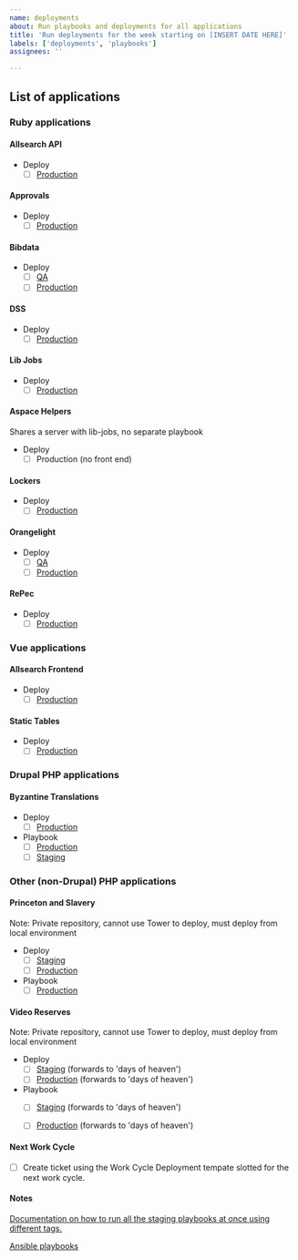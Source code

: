 ```yaml
---
name: deployments
about: Run playbooks and deployments for all applications
title: 'Run deployments for the week starting on [INSERT DATE HERE]'
labels: ['deployments', 'playbooks']
assignees: ''

---
```

## List of applications
### Ruby applications
#### Allsearch API
- Deploy
  - [ ] [Production](https://allsearch-api.princeton.edu/)
#### Approvals
- Deploy
  - [ ] [Production](https://approvals.princeton.edu/)
#### Bibdata
- Deploy
  - [ ] [QA](https://bibdata-qa.princeton.edu/)
  - [ ] [Production](https://bibdata.princeton.edu/)
#### DSS
- Deploy
  - [ ] [Production](https://dss.princeton.edu/catalog)
#### Lib Jobs
- Deploy
  - [ ] [Production](https://lib-jobs.princeton.edu/)
#### Aspace Helpers
Shares a server with lib-jobs, no separate playbook
- Deploy
  - [ ] Production (no front end)
#### Lockers
- Deploy
  - [ ] [Production](https://lockers-and-study-spaces.princeton.edu/)
#### Orangelight
- Deploy
  - [ ] [QA](https://catalog-qa.princeton.edu/)
  - [ ] [Production](https://catalog.princeton.edu/)
#### RePec
- Deploy
  - [ ] [Production](https://repec-prod.princeton.edu/)
### Vue applications
#### Allsearch Frontend
- Deploy
  - [ ] [Production](https://allsearch.princeton.edu/)
#### Static Tables
- Deploy
  - [ ] [Production](https://static-tables-prod.princeton.edu/)
### Drupal PHP applications
#### Byzantine Translations
- Deploy
  - [ ] [Production](https://byzantine.lib.princeton.edu/)
- Playbook
  - [ ] [Production](https://byzantine.lib.princeton.edu/)
  - [ ] [Staging](https://byzantine-staging.lib.princeton.edu/)

### Other (non-Drupal) PHP applications
#### Princeton and Slavery
Note: Private repository, cannot use Tower to deploy, must deploy from local environment
- Deploy
  - [ ] [Staging](https://slavery-staging.princeton.edu/)
  - [ ] [Production](https://slavery.princeton.edu/)
- Playbook
  - [ ] [Production](https://slavery.princeton.edu/)
#### Video Reserves
Note: Private repository, cannot use Tower to deploy, must deploy from local environment
- Deploy
  - [ ] [Staging](https://videoreserves-staging.princeton.edu/hrc/vod/clip.php) (forwards to 'days of heaven')
  - [ ] [Production](https://videoreserves-prod.princeton.edu/hrc/vod/clip.php) (forwards to 'days of heaven')
- Playbook
  - [ ] [Staging](https://videoreserves-staging.princeton.edu/hrc/vod/clip.php) (forwards to 'days of heaven')
  - [ ] [Production](https://videoreserves-prod.princeton.edu/hrc/vod/clip.php) (forwards to 'days of heaven')

  

#### Next Work Cycle

- [ ] Create ticket using the Work Cycle Deployment tempate slotted for the next work cycle. 

#### Notes
[Documentation on how to run all the staging playbooks at once using different tags.](https://github.com/pulibrary/dacs_handbook/blob/main/maintenance.md)

[Ansible playbooks](https://github.com/pulibrary/princeton_ansible/tree/main/playbooks)
